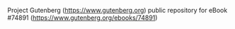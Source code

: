 Project Gutenberg (https://www.gutenberg.org) public repository for
eBook #74891 (https://www.gutenberg.org/ebooks/74891)
